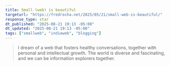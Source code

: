 ```yaml
---
title: Small (web) is beautiful
targeturl: "https://fredrocha.net/2025/05/21/small-web-is-beautiful/"
response_type: star
dt_published: "2025-08-21 19:13 -05:00"
dt_updated: "2025-08-21 19:13 -05:00"
tags: ["smallweb", "indieweb", "blogging"]
---
```


> I dream of a web that fosters healthy conversations, together with personal and intellectual growth. The world is diverse and fascinating, and we can be information explorers together.
